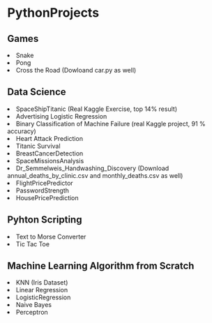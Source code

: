 # PythonProjects
<p><h2>Games</h2></p>
<li>Snake</li>
<li>Pong</li>
<li>Cross the Road (Dowloand car.py as well)</li>
<p><h2>Data Science</h2></p>
<li>SpaceShipTitanic (Real Kaggle Exercise, top 14% result)</li>
<li> Advertising Logistic Regression </li>
<li>Binary Classification of Machine Failure (real Kaggle project, 91 % accuracy)</li>
<li>Heart Attack Prediction</li>
<li>Titanic Survival</li>
<li>BreastCancerDetection</li>
<li>SpaceMissionsAnalysis</li>
<li>Dr_Semmelweis_Handwashing_Discovery (Download annual_deaths_by_clinic.csv and monthly_deaths.csv as well)</li>
<li>FlightPricePredictor</li>
<li>PasswordStrength</li>
<li>HousePricePrediction</li>
<p><h2>Pyhton Scripting</h2></p>
<li>Text to Morse Converter</li>
<li>Tic Tac Toe</li>
<p><h2>Machine Learning Algorithm from Scratch</h2></p>
<li>KNN (Iris Dataset)</li>
<li>Linear Regression</li>
<li>LogisticRegression</li>
<li>Naive Bayes</li>
<li>Perceptron</li>



